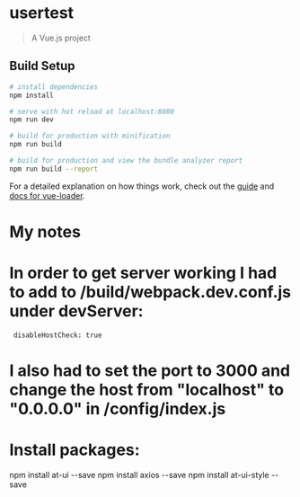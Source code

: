 # usertest

> A Vue.js project

## Build Setup

``` bash
# install dependencies
npm install

# serve with hot reload at localhost:8080
npm run dev

# build for production with minification
npm run build

# build for production and view the bundle analyzer report
npm run build --report
```

For a detailed explanation on how things work, check out the [guide](http://vuejs-templates.github.io/webpack/) and [docs for vue-loader](http://vuejs.github.io/vue-loader).

# My notes
# In order to get server working I had to add to /build/webpack.dev.conf.js under devServer:
     disableHostCheck: true
# I also had to set the port to 3000 and change the host from "localhost" to "0.0.0.0" in /config/index.js
# Install packages:
  npm install at-ui --save
  npm install axios --save
  npm install at-ui-style --save
